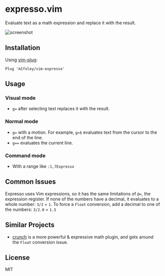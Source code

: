 expresso.vim
============

Evaluate text as a math expression and replace it with the result.

![screenshot](https://cloud.githubusercontent.com/assets/199775/14120183/84e7a998-f5a6-11e5-8e5a-2856ee4e2f91.gif)

Installation
------------

Using [vim-plug](https://github.com/junegunn/vim-plug):

```vim
Plug 'm1foley/vim-expresso'
```

Usage
-----

### Visual mode

- `g=` after selecting text replaces it with the result.

### Normal mode

- `g=` with a motion. For example, `g=$` evaluates text from the cursor to the end of the line.
- `g==` evaluates the current line.

### Command mode

- With a range like `:1,7Expresso`

Common Issues
-------------

Expresso uses Vim expressions, so it has the same limitations of `@=`, the expression register. If none of the numbers have a decimal, it evaluates to a whole number: `3/2` = `1`. To force a `Float` conversion, add a decimal to one of the numbers: `3/2.0` = `1.5`

Similar Projects
----------------
- [crunch](https://github.com/arecarn/crunch.vim) is a more powerful & expressive math plugin, and gets around the `Float` conversion issue.

License
-------

MIT

